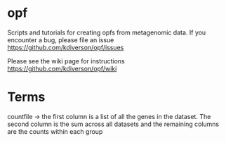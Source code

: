 opf
===

Scripts and tutorials for creating opfs from metagenomic data. If you encounter a bug, please file an issue https://github.com/kdiverson/opf/issues

Please see the wiki page for instructions https://github.com/kdiverson/opf/wiki

Terms
=====
countfile -> the first column is a list of all the genes in the dataset. The second column is the sum across all datasets and the remaining columns are the counts within each group
